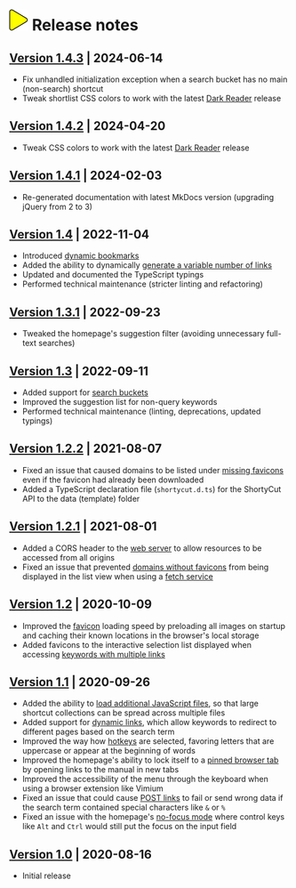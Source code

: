 # ![](img/arrow.svg) Release notes

## [Version 1.4.3](https://github.com/david-04/shortycut/releases/tag/v1.4.3) | 2024-06-14

- Fix unhandled initialization exception when a search bucket has no main (non-search) shortcut
- Tweak shortlist CSS colors to work with the latest [Dark Reader](https://darkreader.org) release

## [Version 1.4.2](https://github.com/david-04/shortycut/releases/tag/v1.4.2) | 2024-04-20

- Tweak CSS colors to work with the latest [Dark Reader](https://darkreader.org) release

## [Version 1.4.1](https://github.com/david-04/shortycut/releases/tag/v1.4.1) | 2024-02-03

- Re-generated documentation with latest MkDocs version (upgrading jQuery from 2 to 3)

## [Version 1.4](https://github.com/david-04/shortycut/releases/tag/v1.4) | 2022-11-04

- Introduced [dynamic bookmarks](dynamic-links.md#dynamic-bookmarks)
- Added the ability to dynamically [generate a variable number of links](dynamic-links.md#dynamic-multi-links)
- Updated and documented the TypeScript typings
- Performed technical maintenance (stricter linting and refactoring)

## [Version 1.3.1](https://github.com/david-04/shortycut/releases/tag/v1.3.1) | 2022-09-23

- Tweaked the homepage's suggestion filter (avoiding unnecessary full-text searches)

## [Version 1.3](https://github.com/david-04/shortycut/releases/tag/v1.3) | 2022-09-11

- Added support for [search buckets](search-buckets.md)
- Improved the suggestion list for non-query keywords
- Performed technical maintenance (linting, deprecations, updated typings)

## [Version 1.2.2](https://github.com/david-04/shortycut/releases/tag/v1.2.2) | 2021-08-07

- Fixed an issue that caused domains to be listed under [missing favicons](favicons.md#missing-favicons) even if the favicon had already been downloaded
- Added a TypeScript declaration file (`shortycut.d.ts`) for the ShortyCut API to the data (template) folder

## [Version 1.2.1](https://github.com/david-04/shortycut/releases/tag/v1.2.1) | 2021-08-01

- Added a CORS header to the [web server](web-server.md) to allow resources to be accessed from all origins
- Fixed an issue that prevented [domains without favicons](favicons.md#missing-favicons) from being displayed in the list view when using a [fetch service](configuration.md#homepagefaviconsfetchservice)

## [Version 1.2](https://github.com/david-04/shortycut/releases/tag/v1.2) | 2020-10-09

- Improved the [favicon](favicons.md) loading speed by preloading all images on startup and caching their known locations in the browser's local storage
- Added favicons to the interactive selection list displayed when accessing [keywords with multiple links](multi-link-shortcuts.md)

## [Version 1.1](https://github.com/david-04/shortycut/releases/tag/v1.1) | 2020-09-26

- Added the ability to [load additional JavaScript files](loading-separate-files.md), so that large shortcut collections can be spread across multiple files
- Added support for [dynamic links](dynamic-links.md), which allow keywords to redirect to different pages based on the search term
- Improved the way how [hotkeys](hotkeys.md) are selected, favoring letters that are uppercase or appear at the beginning of words
- Improved the homepage's ability to lock itself to a [pinned browser tab](homepage.md) by opening links to the manual in new tabs
- Improved the accessibility of the menu through the keyboard when using a browser extension like Vimium
- Fixed an issue that could cause [POST links](post-links.md) to fail or send wrong data if the search term contained special characters like `&` or `%`
- Fixed an issue with the homepage's [no-focus mode](homepage.md) where control keys like `Alt` and `Ctrl` would still put the focus on the input field

## [Version 1.0](https://github.com/david-04/shortycut/releases/tag/v1.0) | 2020-08-16

- Initial release
